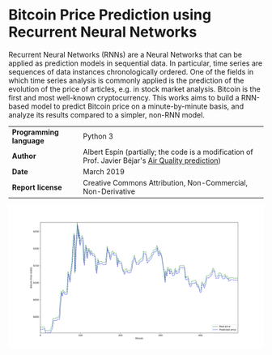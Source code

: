 # Bitcoin Price Prediction using Recurrent Neural Networks

Recurrent Neural Networks (RNNs) are a Neural Networks that can be applied as prediction models in sequential data. In particular, time series are sequences of data instances chronologically ordered. One of the fields in which time series analysis is commonly applied is the prediction of the evolution of the price of articles, e.g. in stock market analysis. Bitcoin is the first and most well-known cryptocurrency. This works aims to build a RNN-based model to predict Bitcoin price on a minute-by-minute basis, and analyze its results compared to a simpler, non-RNN model.

| | |
|-|-|
| **Programming language** | Python 3 |
| **Author** | Albert Espín (partially; the code is a modification of Prof. Javier Béjar's [Air Quality prediction](https://github.com/bejar/DLMAI/blob/master/AirQuality/AQPredictionRNN.py)) |
| **Date**  | March 2019  |
| **Report license**  | Creative Commons Attribution, Non-Commercial, Non-Derivative |

![](plot.png)
